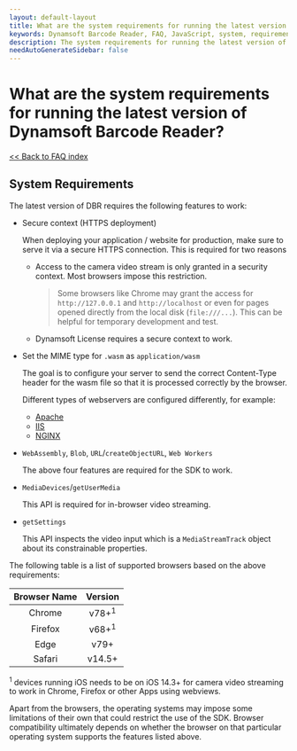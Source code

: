 ```yaml
---
layout: default-layout
title: What are the system requirements for running the latest version of Dynamsoft Barcode Reader?
keywords: Dynamsoft Barcode Reader, FAQ, JavaScript, system, requirement
description: The system requirements for running the latest version of Dynamsoft Barcode Reader?
needAutoGenerateSidebar: false
---
```


# What are the system requirements for running the latest version of Dynamsoft Barcode Reader?

[<< Back to FAQ index](index.md)

## System Requirements

The latest version of DBR requires the following features to work:

- Secure context (HTTPS deployment)

  When deploying your application / website for production, make sure to serve it via a secure HTTPS connection. This is required for two reasons

  - Access to the camera video stream is only granted in a security context. Most browsers impose this restriction.

    > Some browsers like Chrome may grant the access for `http://127.0.0.1` and `http://localhost` or even for pages opened directly from the local disk (`file:///...`). This can be helpful for temporary development and test.

  - Dynamsoft License requires a secure context to work.

- Set the MIME type for `.wasm` as `application/wasm`

  The goal is to configure your server to send the correct Content-Type header for the wasm file so that it is processed correctly by the browser.

  Different types of webservers are configured differently, for example:

  - <a target="_blank" href="https://developer.mozilla.org/en-US/docs/Learn/Server-side/Apache_Configuration_htaccess#media_types_and_character_encodings" title="Apache">Apache</a>
  - <a target="_blank" href="https://docs.microsoft.com/en-us/iis/configuration/system.webserver/staticcontent/mimemap" title="IIS">IIS</a>
  - <a target="_blank" href="https://www.nginx.com/resources/wiki/start/topics/examples/full/#mime-types" title="NGINX">NGINX</a>

- `WebAssembly`, `Blob`, `URL`/`createObjectURL`, `Web Workers`

  The above four features are required for the SDK to work.

- `MediaDevices`/`getUserMedia`

  This API is required for in-browser video streaming.

- `getSettings`

  This API inspects the video input which is a `MediaStreamTrack` object about its constrainable properties.

The following table is a list of supported browsers based on the above requirements:

| Browser Name |     Version      |
| :----------: | :--------------: |
|    Chrome    | v78+<sup>1</sup> |
|   Firefox    | v68+<sup>1</sup> |
|     Edge     |       v79+       |
|    Safari    |      v14.5+      |

<sup>1</sup> devices running iOS needs to be on iOS 14.3+ for camera video streaming to work in Chrome, Firefox or other Apps using webviews.

Apart from the browsers, the operating systems may impose some limitations of their own that could restrict the use of the SDK. Browser compatibility ultimately depends on whether the browser on that particular operating system supports the features listed above.
